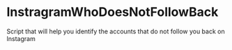 # InstragramWhoDoesNotFollowBack
Script that will help you identify the accounts that do not follow you back on Instagram
